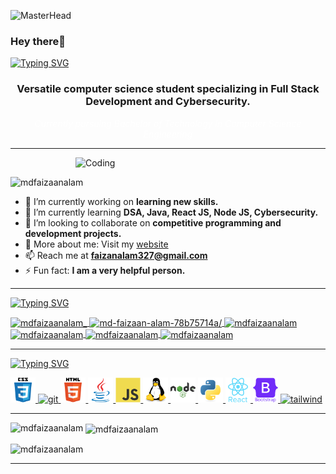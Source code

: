 
![MasterHead](https://user-images.githubusercontent.com/90236635/232446433-d5540fa2-fe28-4bb8-b929-cdb51fe61336.gif) 
<h3 align="left"> Hey there👋</h3>

[![Typing SVG](https://readme-typing-svg.herokuapp.com?color=%23ffffff&lines=I'm+Md+Faizaan+Alam&size=30)](https://git.io/typing-svg) 
<h3 align="center">Versatile computer science student specializing in Full Stack Development and Cybersecurity.</h3>
<p align="center" style="color: #ffffff;"><em>Currently pursuing Bachelor of Technology in Computer Science Engineering</em></p> <!-- Added line -->

---

<img align="right" alt="Coding" width="400" src="https://www.icegif.com/wp-content/uploads/2023/06/icegif-92.gif">
<br>

<p align="left">
  <img src="https://komarev.com/ghpvc/?username=mdfaizaanalam&label=Profile%20views&color=0e75b6&style=flat" alt="mdfaizaanalam" />
</p>

- 🔭 I’m currently working on **learning new skills.**
- 🌱 I’m currently learning **DSA, Java, React JS, Node JS, Cybersecurity.**
- 👯 I’m looking to collaborate on **competitive programming and development projects.**
- 🙋‍ More about me: Visit my [website](https://mdfaizaanalam.github.io/)
- 📫 Reach me at **faizanalam327@gmail.com**
- ⚡ Fun fact: **I am a very helpful person.**
  
---

[![Typing SVG](https://readme-typing-svg.herokuapp.com?color=%23ffffff&lines=Let's+Connect+With+Me:&size=25)](https://git.io/typing-svg)
<p align="left">
  <a href="https://twitter.com/mdfaizaanalam_" target="_blank">
    <img align="center" src="https://raw.githubusercontent.com/rahuldkjain/github-profile-readme-generator/master/src/images/icons/Social/twitter.svg" alt="mdfaizaanalam_" height="30" width="40" />
  </a>
  <a href="https://linkedin.com/in/md-faizaan-alam-78b75714a/" target="_blank">
    <img align="center" src="https://raw.githubusercontent.com/rahuldkjain/github-profile-readme-generator/master/src/images/icons/Social/linked-in-alt.svg" alt="md-faizaan-alam-78b75714a/" height="30" width="40" />
  </a>
  <a href="https://instagram.com/mdfaizaanalam" target="_blank">
    <img align="center" src="https://raw.githubusercontent.com/rahuldkjain/github-profile-readme-generator/master/src/images/icons/Social/instagram.svg" alt="mdfaizaanalam" height="30" width="40" />
  </a>
  <a href="https://www.hackerrank.com/mdfaizaanalam" target="_blank">
    <img align="center" src="https://raw.githubusercontent.com/rahuldkjain/github-profile-readme-generator/master/src/images/icons/Social/hackerrank.svg" alt="mdfaizaanalam" height="30" width="40" />
  </a>
  <a href="https://www.leetcode.com/mdfaizaanalam" target="_blank">
    <img align="center" src="https://raw.githubusercontent.com/rahuldkjain/github-profile-readme-generator/master/src/images/icons/Social/leet-code.svg" alt="mdfaizaanalam" height="30" width="40" />
  </a>
  <a href="https://auth.geeksforgeeks.org/user/mdfaizaanalam" target="_blank">
    <img align="center" src="https://raw.githubusercontent.com/rahuldkjain/github-profile-readme-generator/master/src/images/icons/Social/geeks-for-geeks.svg" alt="mdfaizaanalam" height="30" width="40" />
  </a>
</p>

---
[![Typing SVG](https://readme-typing-svg.herokuapp.com?color=%23ffffff&lines=Languages+and+Tools:&size=25)](https://git.io/typing-svg)
<p align="left">
  <a href="https://www.w3schools.com/css/" target="_blank" rel="noreferrer">
    <img src="https://raw.githubusercontent.com/devicons/devicon/master/icons/css3/css3-original-wordmark.svg" alt="css3" width="40" height="40"/>
  </a>
  <a href="https://git-scm.com/" target="_blank" rel="noreferrer">
    <img src="https://www.vectorlogo.zone/logos/git-scm/git-scm-icon.svg" alt="git" width="40" height="40"/>
  </a>
  <a href="https://www.w3.org/html/" target="_blank" rel="noreferrer">
    <img src="https://raw.githubusercontent.com/devicons/devicon/master/icons/html5/html5-original-wordmark.svg" alt="html5" width="40" height="40"/>
  </a>
  <a href="https://www.java.com" target="_blank" rel="noreferrer">
    <img src="https://raw.githubusercontent.com/devicons/devicon/master/icons/java/java-original.svg" alt="java" width="40" height="40"/>
  </a>
  <a href="https://developer.mozilla.org/en-US/docs/Web/JavaScript" target="_blank" rel="noreferrer">
    <img src="https://raw.githubusercontent.com/devicons/devicon/master/icons/javascript/javascript-original.svg" alt="javascript" width="40" height="40"/>
  </a>
  <a href="https://www.linux.org/" target="_blank" rel="noreferrer">
    <img src="https://raw.githubusercontent.com/devicons/devicon/master/icons/linux/linux-original.svg" alt="linux" width="40" height="40"/>
  </a>
  <a href="https://nodejs.org" target="_blank" rel="noreferrer">
    <img src="https://raw.githubusercontent.com/devicons/devicon/master/icons/nodejs/nodejs-original-wordmark.svg" alt="nodejs" width="40" height="40"/>
  </a>
  <a href="https://www.python.org" target="_blank" rel="noreferrer">
    <img src="https://raw.githubusercontent.com/devicons/devicon/master/icons/python/python-original.svg" alt="python" width="40" height="40"/>
  </a>
  <a href="https://reactjs.org/" target="_blank" rel="noreferrer">
    <img src="https://raw.githubusercontent.com/devicons/devicon/master/icons/react/react-original-wordmark.svg" alt="react" width="40" height="40"/>
  </a>
  <a href="https://getbootstrap.com" target="_blank" rel="noreferrer"> 
    <img src="https://raw.githubusercontent.com/devicons/devicon/master/icons/bootstrap/bootstrap-plain-wordmark.svg" alt="bootstrap" width="40" height="40"/> 
  </a>
<a href="https://tailwindcss.com/" target="_blank" rel="noreferrer"> 
  <img src="https://www.vectorlogo.zone/logos/tailwindcss/tailwindcss-icon.svg" alt="tailwind" width="40" height="40"/>
</a>
</p>

---

<p><img align="left" src="https://github-readme-stats.vercel.app/api/top-langs?username=mdfaizaanalam&show_icons=true&theme=highcontrast&locale=en&layout=compact" alt="mdfaizaanalam" /></p>

<p>&nbsp;<img align="center" src="https://github-readme-stats.vercel.app/api?username=mdfaizaanalam&show_icons=true&theme=highcontrast&locale=en" alt="mdfaizaanalam" /></p>

<p><img align="center" src="https://github-readme-streak-stats.herokuapp.com/?user=mdfaizaanalam&theme=highcontrast" alt="mdfaizaanalam" /></p>

---
